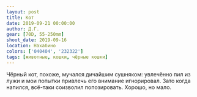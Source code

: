 ```yaml
---
layout: post
title: Кот
date: 2019-09-21 00:00:00
author: Д.Г.
gear: [70D, 55-250mm]
shoot_date: 2019-09-16
location: Нахабино
colors: ['040404', '232322']
tags: [животные, кошки, чёрные кошки]
---
```

Чёрный кот, похоже, мучался дичайшим сушняком: увлечённо пил из лужи и мои попытки привлечь его внимание игнорировал. Зато когда напился, всё-таки соизволил попозировать. Хорошо, но мало.
